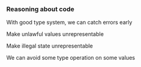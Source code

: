 ### Reasoning about code

<p class="fragment fade-in" align="left">With good type system, we can catch errors early</p>
<p class="fragment fade-in" align="left">Make unlawful values unrepresentable</p>
<p class="fragment fade-in" align="left">Make illegal state unrepresentable</p>
<p class="fragment fade-in" align="left">We can avoid some type operation on some values</p>
